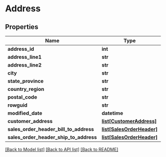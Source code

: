 # Address

## Properties
Name | Type | Description | Notes
------------ | ------------- | ------------- | -------------
**address_id** | **int** |  | [optional] 
**address_line1** | **str** |  | [optional] 
**address_line2** | **str** |  | [optional] 
**city** | **str** |  | [optional] 
**state_province** | **str** |  | [optional] 
**country_region** | **str** |  | [optional] 
**postal_code** | **str** |  | [optional] 
**rowguid** | **str** |  | [optional] 
**modified_date** | **datetime** |  | [optional] 
**customer_address** | [**list[CustomerAddress]**](CustomerAddress.md) |  | [optional] 
**sales_order_header_bill_to_address** | [**list[SalesOrderHeader]**](SalesOrderHeader.md) |  | [optional] 
**sales_order_header_ship_to_address** | [**list[SalesOrderHeader]**](SalesOrderHeader.md) |  | [optional] 

[[Back to Model list]](../README.md#documentation-for-models) [[Back to API list]](../README.md#documentation-for-api-endpoints) [[Back to README]](../README.md)


